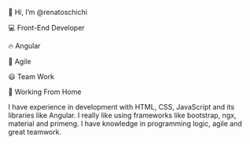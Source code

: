 👋 Hi, I’m @renatoschichi

💻 Front-End Developer

🔥 Angular

🚀 Agile

😃 Team Work

🏡 Working From Home

I have experience in development with HTML, CSS, JavaScript and its libraries like Angular. I really like using frameworks like bootstrap, ngx, material and primeng. I have knowledge in programming logic, agile and great teamwork.
